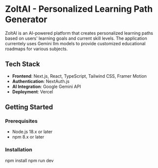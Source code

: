 # ZoltAI - Personalized Learning Path Generator

ZoltAI is an AI-powered platform that creates personalized learning paths based on users' learning goals and current skill levels. The application currentely uses Gemini llm models to provide customized educational roadmaps for various subjects. 

## Tech Stack

- **Frontend**: Next.js, React, TypeScript, Tailwind CSS, Framer Motion
- **Authentication**: NextAuth.js
- **AI Integration**: Google Gemini API 
- **Deployment**: Vercel

## Getting Started

### Prerequisites

- Node.js 18.x or later
- npm 8.x or later

### Installation

   npm install
   npm run dev
